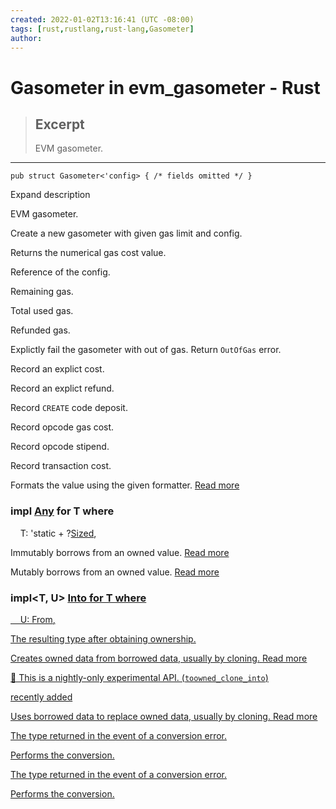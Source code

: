 ```yaml
---
created: 2022-01-02T13:16:41 (UTC -08:00)
tags: [rust,rustlang,rust-lang,Gasometer]
author: 
---
```


# Gasometer in evm_gasometer - Rust

> ## Excerpt
> EVM gasometer.

---
```
pub struct Gasometer<'config> { /* fields omitted */ }
```

Expand description

EVM gasometer.

Create a new gasometer with given gas limit and config.

Returns the numerical gas cost value.

Reference of the config.

Remaining gas.

Total used gas.

Refunded gas.

Explictly fail the gasometer with out of gas. Return `OutOfGas` error.

Record an explict cost.

Record an explict refund.

Record `CREATE` code deposit.

Record opcode gas cost.

Record opcode stipend.

Record transaction cost.

Formats the value using the given formatter. [Read more](https://doc.rust-lang.org/1.57.0/core/fmt/trait.Debug.html#tymethod.fmt)

### impl<T> [Any](https://doc.rust-lang.org/1.57.0/core/any/trait.Any.html "trait core::any::Any") for T where  
    T: 'static + ?[Sized](https://doc.rust-lang.org/1.57.0/core/marker/trait.Sized.html "trait core::marker::Sized"), 

Immutably borrows from an owned value. [Read more](https://doc.rust-lang.org/1.57.0/core/borrow/trait.Borrow.html#tymethod.borrow)

Mutably borrows from an owned value. [Read more](https://doc.rust-lang.org/1.57.0/core/borrow/trait.BorrowMut.html#tymethod.borrow_mut)

### impl<T, U> [Into](https://doc.rust-lang.org/1.57.0/core/convert/trait.Into.html "trait core::convert::Into")<U> for T where  
    U: [From](https://doc.rust-lang.org/1.57.0/core/convert/trait.From.html "trait core::convert::From")<T>, 

The resulting type after obtaining ownership.

Creates owned data from borrowed data, usually by cloning. [Read more](https://doc.rust-lang.org/1.57.0/alloc/borrow/trait.ToOwned.html#tymethod.to_owned)

🔬 This is a nightly-only experimental API. (`toowned_clone_into`)

recently added

Uses borrowed data to replace owned data, usually by cloning. [Read more](https://doc.rust-lang.org/1.57.0/alloc/borrow/trait.ToOwned.html#method.clone_into)

The type returned in the event of a conversion error.

Performs the conversion.

The type returned in the event of a conversion error.

Performs the conversion.

